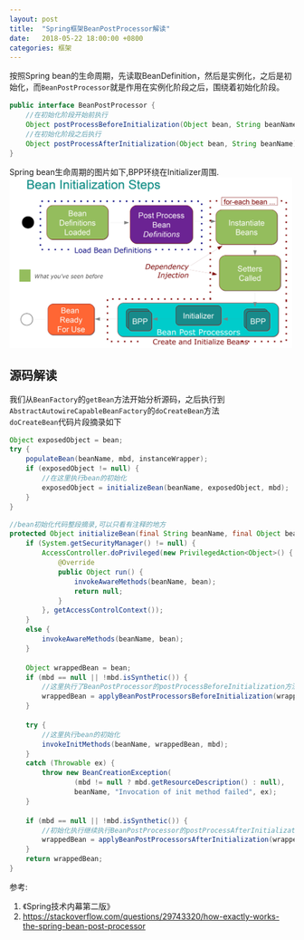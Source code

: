 ```yaml
---
layout: post
title:  "Spring框架BeanPostProcessor解读"
date:   2018-05-22 18:00:00 +0800
categories: 框架
---
```


按照Spring bean的生命周期，先读取BeanDefinition，然后是实例化，之后是初始化，而`BeanPostProcessor`就是作用在实例化阶段之后，围绕着初始化阶段。

```java
public interface BeanPostProcessor {
    //在初始化阶段开始前执行
    Object postProcessBeforeInitialization(Object bean, String beanName) throws BeansException;
    //在初始化阶段之后执行
    Object postProcessAfterInitialization(Object bean, String beanName) throws BeansException;
}
```

Spring bean生命周期的图片如下,BPP环绕在Initializer周围.  
<img src="/asset/bean-lifecycle.jpg" alt="Spring bean生命周期" style="width: 500px;"/>

## 源码解读

我们从`BeanFactory`的`getBean`方法开始分析源码，之后执行到`AbstractAutowireCapableBeanFactory`的`doCreateBean`方法  
`doCreateBean`代码片段摘录如下

```java
Object exposedObject = bean;
try {
    populateBean(beanName, mbd, instanceWrapper);
    if (exposedObject != null) {
        //在这里执行bean的初始化
        exposedObject = initializeBean(beanName, exposedObject, mbd);
    }
}
```

```java
//bean初始化代码整段摘录,可以只看有注释的地方
protected Object initializeBean(final String beanName, final Object bean, RootBeanDefinition mbd) {
    if (System.getSecurityManager() != null) {
        AccessController.doPrivileged(new PrivilegedAction<Object>() {
            @Override
            public Object run() {
                invokeAwareMethods(beanName, bean);
                return null;
            }
        }, getAccessControlContext());
    }
    else {
        invokeAwareMethods(beanName, bean);
    }

    Object wrappedBean = bean;
    if (mbd == null || !mbd.isSynthetic()) {
        //这里执行了BeanPostProcessor的postProcessBeforeInitialization方法
        wrappedBean = applyBeanPostProcessorsBeforeInitialization(wrappedBean, beanName);
    }

    try {
        //这里执行bean的初始化
        invokeInitMethods(beanName, wrappedBean, mbd);
    }
    catch (Throwable ex) {
        throw new BeanCreationException(
                (mbd != null ? mbd.getResourceDescription() : null),
                beanName, "Invocation of init method failed", ex);
    }

    if (mbd == null || !mbd.isSynthetic()) {
        //初始化执行继续执行BeanPostProcessor的postProcessAfterInitialization方法
        wrappedBean = applyBeanPostProcessorsAfterInitialization(wrappedBean, beanName);
    }
    return wrappedBean;
}
```

参考:  

1. 《Spring技术内幕第二版》
2. https://stackoverflow.com/questions/29743320/how-exactly-works-the-spring-bean-post-processor